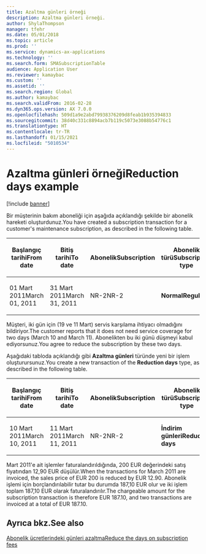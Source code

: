 ```yaml
---
title: Azaltma günleri örneği
description: Azaltma günleri örneği.
author: ShylaThompson
manager: tfehr
ms.date: 05/01/2018
ms.topic: article
ms.prod: ''
ms.service: dynamics-ax-applications
ms.technology: ''
ms.search.form: SMASubscriptionTable
audience: Application User
ms.reviewer: kamaybac
ms.custom: ''
ms.assetid: ''
ms.search.region: Global
ms.author: kamaybac
ms.search.validFrom: 2016-02-28
ms.dyn365.ops.version: AX 7.0.0
ms.openlocfilehash: 509d1a9e2abd79938376209d8feab1b935394833
ms.sourcegitcommit: 38d40c331c8894acb7b119c5073e3088b54776c1
ms.translationtype: HT
ms.contentlocale: tr-TR
ms.lasthandoff: 01/15/2021
ms.locfileid: "5010534"
---
```

# <a name="reduction-days-example"></a><span data-ttu-id="32af2-103">Azaltma günleri örneği</span><span class="sxs-lookup"><span data-stu-id="32af2-103">Reduction days example</span></span> 

[!include [banner](../includes/banner.md)]


<span data-ttu-id="32af2-104">Bir müşterinin bakım aboneliği için aşağıda açıklandığı şekilde bir abonelik hareketi oluşturdunuz.</span><span class="sxs-lookup"><span data-stu-id="32af2-104">You have created a subscription transaction for a customer's maintenance subscription, as described in the following table.</span></span>

<table>
<colgroup>
<col style="width: 12%" />
<col style="width: 12%" />
<col style="width: 12%" />
<col style="width: 12%" />
<col style="width: 12%" />
<col style="width: 12%" />
<col style="width: 12%" />
<col style="width: 12%" />
</colgroup>
<thead>
<tr class="header">
<th><p><span data-ttu-id="32af2-105">Başlangıç tarihi</span><span class="sxs-lookup"><span data-stu-id="32af2-105">From date</span></span></p></th>
<th><p><span data-ttu-id="32af2-106">Bitiş tarihi</span><span class="sxs-lookup"><span data-stu-id="32af2-106">To date</span></span></p></th>
<th><p><span data-ttu-id="32af2-107">Abonelik</span><span class="sxs-lookup"><span data-stu-id="32af2-107">Subscription</span></span></p></th>
<th><p><span data-ttu-id="32af2-108">Abonelik türü</span><span class="sxs-lookup"><span data-stu-id="32af2-108">Subscription type</span></span></p></th>
<th><p><span data-ttu-id="32af2-109">Proje</span><span class="sxs-lookup"><span data-stu-id="32af2-109">Project</span></span></p></th>
<th><p><span data-ttu-id="32af2-110">Kategori</span><span class="sxs-lookup"><span data-stu-id="32af2-110">Category</span></span></p></th>
<th><p><span data-ttu-id="32af2-111">Satış para birimi</span><span class="sxs-lookup"><span data-stu-id="32af2-111">Sales currency</span></span></p></th>
<th><p><span data-ttu-id="32af2-112">Satış fiyatı</span><span class="sxs-lookup"><span data-stu-id="32af2-112">Sales price</span></span></p></th>
</tr>
</thead>
<tbody>
<tr class="odd">
<td><p><span data-ttu-id="32af2-113">01 Mart 2011</span><span class="sxs-lookup"><span data-stu-id="32af2-113">March 01, 2011</span></span></p></td>
<td><p><span data-ttu-id="32af2-114">31 Mart 2011</span><span class="sxs-lookup"><span data-stu-id="32af2-114">March 31, 2011</span></span></p></td>
<td><p><span data-ttu-id="32af2-115">NR-2</span><span class="sxs-lookup"><span data-stu-id="32af2-115">NR-2</span></span></p></td>
<td><p><span data-ttu-id="32af2-116"><strong>Normal</strong></span><span class="sxs-lookup"><span data-stu-id="32af2-116"><strong>Regular</strong></span></span></p></td>
<td><p><span data-ttu-id="32af2-117">9013</span><span class="sxs-lookup"><span data-stu-id="32af2-117">9013</span></span></p></td>
<td><p><span data-ttu-id="32af2-118">AboKat2</span><span class="sxs-lookup"><span data-stu-id="32af2-118">SubCat2</span></span></p></td>
<td><p><span data-ttu-id="32af2-119">Euro</span><span class="sxs-lookup"><span data-stu-id="32af2-119">EUR</span></span></p></td>
<td><p><span data-ttu-id="32af2-120">200,00</span><span class="sxs-lookup"><span data-stu-id="32af2-120">200.00</span></span></p></td>
</tr>
</tbody>
</table>


<span data-ttu-id="32af2-121">Müşteri, iki gün için (19 ve 11 Mart) servis karşılama ihtiyacı olmadığını bildiriyor.</span><span class="sxs-lookup"><span data-stu-id="32af2-121">The customer reports that it does not need service coverage for two days (March 10 and March 11).</span></span> <span data-ttu-id="32af2-122">Abonelikten bu iki günü düşmeyi kabul ediyorsunuz.</span><span class="sxs-lookup"><span data-stu-id="32af2-122">You agree to reduce the subscription by these two days.</span></span>

<span data-ttu-id="32af2-123">Aşağıdaki tabloda açıklandığı gibi **Azaltma günleri** türünde yeni bir işlem oluşturursunuz.</span><span class="sxs-lookup"><span data-stu-id="32af2-123">You create a new transaction of the **Reduction days** type, as described in the following table.</span></span>

<table>
<colgroup>
<col style="width: 12%" />
<col style="width: 12%" />
<col style="width: 12%" />
<col style="width: 12%" />
<col style="width: 12%" />
<col style="width: 12%" />
<col style="width: 12%" />
<col style="width: 12%" />
</colgroup>
<thead>
<tr class="header">
<th><p><span data-ttu-id="32af2-124">Başlangıç tarihi</span><span class="sxs-lookup"><span data-stu-id="32af2-124">From date</span></span></p></th>
<th><p><span data-ttu-id="32af2-125">Bitiş tarihi</span><span class="sxs-lookup"><span data-stu-id="32af2-125">To date</span></span></p></th>
<th><p><span data-ttu-id="32af2-126">Abonelik</span><span class="sxs-lookup"><span data-stu-id="32af2-126">Subscription</span></span></p></th>
<th><p><span data-ttu-id="32af2-127">Abonelik türü</span><span class="sxs-lookup"><span data-stu-id="32af2-127">Subscription type</span></span></p></th>
<th><p><span data-ttu-id="32af2-128">Proje</span><span class="sxs-lookup"><span data-stu-id="32af2-128">Project</span></span></p></th>
<th><p><span data-ttu-id="32af2-129">Kategori</span><span class="sxs-lookup"><span data-stu-id="32af2-129">Category</span></span></p></th>
<th><p><span data-ttu-id="32af2-130">Satış para birimi</span><span class="sxs-lookup"><span data-stu-id="32af2-130">Sales currency</span></span></p></th>
<th><p><span data-ttu-id="32af2-131">Satış fiyatı</span><span class="sxs-lookup"><span data-stu-id="32af2-131">Sales price</span></span></p></th>
</tr>
</thead>
<tbody>
<tr class="odd">
<td><p><span data-ttu-id="32af2-132">10 Mart 2011</span><span class="sxs-lookup"><span data-stu-id="32af2-132">March 10, 2011</span></span></p></td>
<td><p><span data-ttu-id="32af2-133">11 Mart 2011</span><span class="sxs-lookup"><span data-stu-id="32af2-133">March 11, 2011</span></span></p></td>
<td><p><span data-ttu-id="32af2-134">NR-2</span><span class="sxs-lookup"><span data-stu-id="32af2-134">NR-2</span></span></p></td>
<td><p><span data-ttu-id="32af2-135"><strong>İndirim günleri</strong></span><span class="sxs-lookup"><span data-stu-id="32af2-135"><strong>Reduction days</strong></span></span></p></td>
<td><p><span data-ttu-id="32af2-136">9013</span><span class="sxs-lookup"><span data-stu-id="32af2-136">9013</span></span></p></td>
<td><p><span data-ttu-id="32af2-137">AboKat2</span><span class="sxs-lookup"><span data-stu-id="32af2-137">SubCat2</span></span></p></td>
<td><p><span data-ttu-id="32af2-138">Euro</span><span class="sxs-lookup"><span data-stu-id="32af2-138">EUR</span></span></p></td>
<td><p><span data-ttu-id="32af2-139">-12,90</span><span class="sxs-lookup"><span data-stu-id="32af2-139">-12.90</span></span></p></td>
</tr>
</tbody>
</table>


<span data-ttu-id="32af2-140">Mart 2011'e ait işlemler faturalandırıldığında, 200 EUR değerindeki satış fiyatından 12,90 EUR düşülür.</span><span class="sxs-lookup"><span data-stu-id="32af2-140">When the transactions for March 2011 are invoiced, the sales price of EUR 200 is reduced by EUR 12.90.</span></span> <span data-ttu-id="32af2-141">Abonelik işlemi için borçlandırılabilir tutar bu durumda 187,10 EUR olur ve iki işlem toplam 187,10 EUR olarak faturalandırılır.</span><span class="sxs-lookup"><span data-stu-id="32af2-141">The chargeable amount for the subscription transaction is therefore EUR 187.10, and two transactions are invoiced at a total of EUR 187.10.</span></span>

## <a name="see-also"></a><span data-ttu-id="32af2-142">Ayrıca bkz.</span><span class="sxs-lookup"><span data-stu-id="32af2-142">See also</span></span>

[<span data-ttu-id="32af2-143">Abonelik ücretlerindeki günleri azaltma</span><span class="sxs-lookup"><span data-stu-id="32af2-143">Reduce the days on subscription fees</span></span>](reduce-the-days-on-subscription-fees.md)

  


